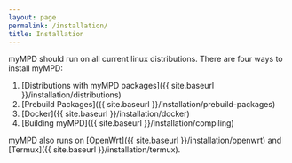 ```yaml
---
layout: page
permalink: /installation/
title: Installation
---
```


myMPD should run on all current linux distributions. There are four ways to install myMPD:

1. [Distributions with myMPD packages]({{ site.baseurl }}/installation/distributions)
2. [Prebuild Packages]({{ site.baseurl }}/installation/prebuild-packages)
3. [Docker]({{ site.baseurl }}/installation/docker)
4. [Building myMPD]({{ site.baseurl }}/installation/compiling)

myMPD also runs on [OpenWrt]({{ site.baseurl }}/installation/openwrt) and [Termux]({{ site.baseurl }}/installation/termux).
